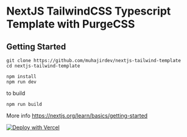 # NextJS TailwindCSS Typescript Template with PurgeCSS

## Getting Started

```
git clone https://github.com/muhajirdev/nextjs-tailwind-template
cd nextjs-tailwind-template

npm install
npm run dev
```

to build

```
npm run build

```

More info https://nextjs.org/learn/basics/getting-started

[![Deploy with Vercel](https://vercel.com/button)](https://vercel.com/new/project?template=https://github.com/zeit/now-examples/tree/master/nextjs)
